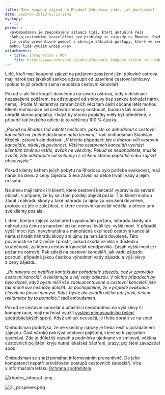 ```yaml
---
title: Máte koupený zájezd na Rhodos? Ombudsman radí, jak postupovat
date: 2023-07-26T13:05:13.214Z
vystupy:
  - tz
perex: >
  <p>Ombudsman je znepokojený situací lidí, kteří aktuálně řeší
  s&nbsp;cestovními kancelářemi své problémy se zájezdy na Rhodos. Rozhodl se
  jim proto preventivně pomoct a shrnuje základní postupy, které ve své situaci
  mohou lidé využít.&nbsp;</p>
attachments:
  - title: Infografika v PDF
    file: https://www.ochrance.cz/aktualne/mate_koupeny_zajezd_na_rhodos_ombudsman_radi_jak_postupovat/jak_postupovat_u_zajezdu_na_rhodos.pdf
---
```

<p>Lidé, kteří mají koupený zájezd na požárem zasažené jižní polovině ostrova, mají nárok bez jakékoli sankce odstoupit od uzavřené cestovní smlouvy (pokud to již předtím sama neudělala cestovní kancelář).</p>

<p>Pokud si ale lidé koupili dovolenou na severu ostrova, tedy v destinaci nezasažené požárem, na odstoupení od smlouvy bez sankce bohužel nárok nemají. Podle Ministerstva zahraničních věcí tam čeští občané letět mohou. Klienti mohou sice od cestovní smlouvy odstoupit, budou však muset uhradit storno poplatky. I když by storno poplatky měly být přiměřené, v případě tak brzkého odletu je to většinou 100 % částky.</p>

<p>&bdquo;<em>Pokud na Rhodos teď odletět nechcete, pokuste se dohodnout s&nbsp;cestovní kanceláří na změně destinace nebo termínu</em>,&ldquo; radí ombudsman Stanislav Křeček, zároveň ale dodává: &bdquo;<em>V&nbsp;těchto případech jde o dobrou vůli cestovní kanceláře, nikoli její povinnost. Většina cestovních kanceláří vychází klientům změnou vstříc, avšak ne všechny. Pokud se nedohodnete, musíte zvážit, zda odstoupíte od smlouvy i s&nbsp;rizikem storna poplatků nebo zájezd absolvujete</em>.&ldquo;</p>

<p>Pokud klienty během jejich pobytu na Rhodosu bylo potřeba evakuovat, mají nárok na slevu z&nbsp;ceny zájezdu. Sleva závisí na délce trvání vady a jejím rozsahu.</p>

<p>Na slevu mají nárok i ti klienti, které cestovní kancelář vypravila do severní oblasti, v&nbsp;případě, že by se i tam později objevil požár. Tito klienti mohou žádat i náhradu škody a také náhradu za újmu za narušení dovolené, protože už jde o záležitost, o které cestovní kancelář věděla, a přesto tam své klienty poslala.</p>

<p>Lidem, kterým zájezd začal před vypuknutím požáru, náhradu škody ani náhradu za újmu za narušení získat nemusí kvůli tzv. vyšší moci. V&nbsp;případě vyšší moci (tzv. nevyhnutelná a mimořádná okolnost) cestovní kancelář nemusí hradit náhradu škody ani újmu za narušení dovolené. Této povinnosti se totiž může zprostit, pokud škoda vznikla v&nbsp;důsledku skutečnosti, za kterou cestovní kancelář neodpovídá. Zásah vyšší moci je i požár na ostrově. Pak záleží na cestovní kanceláři, jak vadu zájezdu posoudí, případně jakou částkou vyhodnotí vady zájezdu a výši slevy z&nbsp;ceny zájezdu.</p>

<p>&nbsp;&bdquo;<em>Po návratu co nejdříve kontaktujte pořadatele zájezdu, což je zpravidla cestovní kancelář, a reklamujte u něj vady zájezdu. V&nbsp;těchto případech by bylo dobré, když byste měli vše zdokumentované a cestovní kanceláři jste tak mohli své nesnáze doložit. Je pochopitelné, že v&nbsp;případě evakuace člověk na focení nemyslí. Když byste ale zvládli udělat pár fotek, řešení reklamace by to pomohlo</em>,&ldquo; radí ombudsman.</p>

<p>Pokud se cestovní kancelář a účastníci nedohodnou na výši slevy či kompenzace, mají možnost využít <a href="https://www.mpo.cz/cz/ochrana-spotrebitele/mimosoudni-reseni-spotrebitelskych-sporu-adr/seznam-subjektu-mimosoudniho-reseni-spotrebitelskych-sporu---245423/">systém mimosoudního řešení spotřebitelských sporů</a>. Když ani tak neuspějí, je třeba obrátit se na soud.</p>

<p>Ombudsman podotýká, že ne všechny nároky je třeba řešit s&nbsp;pořadatelem zájezdu. Část nároků pokrývá cestovní pojištění, které se k&nbsp;zájezdům sjednává. Zde je důležitý rozsah a podmínky ujednané ve smlouvě, většina cestovních pojištění kryje nutná lékařská ošetření, úrazy, pojištění zavazadel apod.</p>

<p>Ombudsman se snaží pomáhat informováním preventivně. Do jeho kompetencí nepatří prověřování postupů cestovních kanceláří. Více v&nbsp;informačním letáku <a href="https://www.ochrance.cz/letaky/ochrana-spotrebitele/ochrana-spotrebitele.pdf">Ochrana spotřebitele</a>.</p>

<p><img alt="rhodos_infograf..png" src="https://www.ochrance.cz/aktualne/mate_koupeny_zajezd_na_rhodos_ombudsman_radi_jak_postupovat/rhodos_infograf..png" /></p>

<p><img alt="2._prispevek.png" src="https://www.ochrance.cz/aktualne/mate_koupeny_zajezd_na_rhodos_ombudsman_radi_jak_postupovat/2._prispevek.png" /></p>
